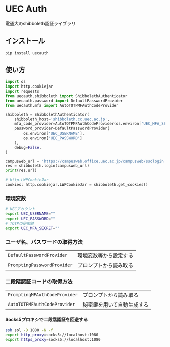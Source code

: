 # UEC Auth

電通大のshibboleth認証ライブラリ

## インストール

```sh
pip install uecauth
```

## 使い方

```py
import os
import http.cookiejar
import requests
from uecauth.shibboleth import ShibbolethAuthenticator
from uecauth.password import DefaultPasswordProvider
from uecauth.mfa import AutoTOTPMFAuthCodeProvider

shibboleth = ShibbolethAuthenticator(
    shibboleth_host='shibboleth.cc.uec.ac.jp',
    mfa_code_provider=AutoTOTPMFAuthCodeProvider(os.environ['UEC_MFA_SECRET']),
    password_provider=DefaultPasswordProvider(
        os.environ['UEC_USERNAME'],
        os.environ['UEC_PASSWORD']
    ),
    debug=False,
)

campusweb_url = 'https://campusweb.office.uec.ac.jp/campusweb/ssologin.do'
res = shibboleth.login(campusweb_url)
print(res.url)

# http.LWPCookieJar
cookies: http.cookiejar.LWPCookieJar = shibboleth.get_cookies()
```

### 環境変数

```sh
# UECアカウント
export UEC_USERNAME=""
export UEC_PASSWORD=""
# TOTPの秘密鍵
export UEC_MFA_SECRET=""
```

### ユーザ名、パスワードの取得方法

|||
|---|---|
|`DefaultPasswordProvider`|環境変数等から設定する|
|`PromptingPasswordProvider`|プロンプトから読み取る|

### 二段階認証コードの取得方法

|||
|---|---|
|`PromptingMFAuthCodeProvider`|プロンプトから読み取る|
|`AutoTOTPMFAuthCodeProvider`|秘密鍵を用いて自動生成する|

#### Socks5プロキシで二段階認証を回避する

```sh
ssh sol -D 1080 -N -f
export http_proxy=socks5://localhost:1080
export https_proxy=socks5://localhost:1080
```
